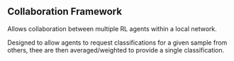 ## Collaboration Framework

Allows collaboration between multiple RL agents within a local network.

Designed to allow agents to request classifications for a given sample from others, thee are then averaged/weighted to provide a single classification.